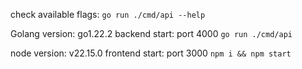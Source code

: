 check available flags: `go run ./cmd/api --help`

Golang version: go1.22.2
backend start: port 4000
`go run ./cmd/api`

node version: v22.15.0
frontend start: port 3000
`npm i && npm start`
